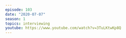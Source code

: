 ```yaml
---
episode: 103
date: "2020-07-07"
season: 1
topics: interviewing
youtube: https://www.youtube.com/watch?v=3TuLKtwKp8Q
---
```

